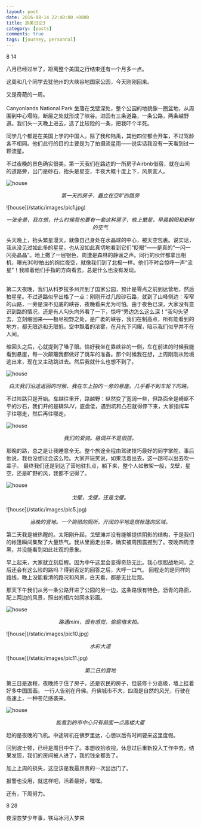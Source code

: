 ```yaml
---
layout: post
date: 2016-08-14 22:40:00 +0800
title: 旅美日记3
category: [posts]
comments: true
tags: [journey, personnal]
---
```


8 14

八月已经过半了，距离整个美国之行结束还有一个月多一点。

这周和几个同学去犹他州的大峡谷地国家公园，今天刚刚回来。

又是奇葩的一周。
<br/><br/>
Canyonlands National Park 坐落在戈壁深处，整个公园的地貌像一圈盆地，从周围到中心塌陷，断层之处就形成了峡谷。进园有三条道路，一条公路，两条越野道。我们头一天晚上进去，选了比较险的一条，把我吓个半死。

同学几个都是在美国上学的中国人。除了我和陆禹，其他四位都会开车，不过驾龄各不相同。他们此行的目的主要是为了拍摄流星雨——说实话我没有一天看到过一颗流星。

不过夜晚的景色确实很美。第一天我们在路边的一所房子Airbnb借宿，就在山间的道路旁，出门是砂石，抬头是星空，半夜大概十度上下，风景宜人。

![house](/static/images/pic2.jpg)
<p style="text-align: center;"><i>第一天的房子，矗立在空旷的路旁</i></p>
![house](/static/images/pic1.jpg)
<p style="text-align: center;"><i>一张全景，我在想，什么时候我也要有一套这种房子，晚上繁星，早晨朝阳和新鲜的空气</i></p>

头天晚上，抬头繁星漫天，就像自己身处在水晶球的中心，被天空包裹。说实话，我从没见过如此多的星星，也从没如此真切地看到它们“眨眼”——是真的“一闪一闪亮晶晶”。地上撒了一层银色，周遭是森林的静谧之声。同行的伙伴都拿出相机，曝光30秒拍出的绚烂夜空，就像我们到了北极一样。他们不时会惊呼一声“流星”！我顺着他们手指的方向看去，总是什么也没有发现。
<br/><br/>

第二天夜晚，我们从科罗拉多州开到了国家公园，预计是零点之前到达营地，然后拍星星。不过道路似乎出格了一点：刚刚开过几段砂石路，就到了山峰侧边：窄窄的山路，一旁是深不见底的峡谷，夜晚看来尤为可怕。由于夜色已深，大家没有意识到路的情况，还是有人勾头向外看了一下，惊呼“旁边怎么这么深！”我勾头望去，立刻缩回来——极尽视野之处，是广袤的峡谷，我们在制高点，所有能看到的地方，都无限远和无限低，空中飘着的浓雾，在月光下闪耀，暗示我们似乎并不在人间。

缩回头之后，心就提到了嗓子眼。恰好我坐在靠峡谷的一侧，车在前进的时候我能看到悬崖，每一次颠簸我都做好了跳车的准备。那个时候我在想，上周刚刚从险境逃出来，现在又主动跳进去。然后我就什么也想不到了。

![house](/static/images/pic3.jpg)
<p style="text-align: center;"><i>白天我们沿途返回的时候，我在车上拍的一旁的悬崖。几乎看不到车轮下的路。</i></p>

不过险路只是开始。车越往里开，路越野：纵然变了宽阔一些，但路面全是崎岖不平的沙石，我们开的是辆SUV，底盘低，遇到坑和凸石就得停下来，大家指挥车子往哪走，然后再往哪走。

![house](/static/images/pic6.jpg)
<p style="text-align: center;"><i>我们的爱骑。格调并不是很搭。</i></p>

那晚的路，总之是让我睡意全无。整个旅途全程由驾驶技巧最好的同学掌舵，事后他说，我也没想过会这么险。大家开玩笑说，如果活着出去，这一趟可以出去吹一辈子。
最终我们还是到达了营地驻扎点，躺下来，整个人如散架一般，戈壁，星空，还是旷野的风，我都不记得了。

![house](/static/images/pic4.jpg)
<p style="text-align: center;"><i>戈壁，戈壁，还是戈壁。</i></p>
![house](/static/images/pic5.jpg)
<p style="text-align: center;"><i>当晚的营地。一个简陋的厕所，开阔的平地是搭帐篷的区域。</i></p>

第二天我是被热醒的。太阳刚升起，戈壁滩并没有能够提供阴影的结构，于是我们的帐篷瞬间集聚了大量热气。我从里面走出来，确实被周围震撼到了。夜晚四周漆黑，并没能看到如此壮观的景象。

早上起来，大家就立刻启程。因为中午这里会变得奇热无比。我心惊胆战地问，之后还会有这么险的路吗？得到否定的回答之后，大呼一口气。
回程走的是同样的路线，晚上没能看清的路况和风景，白天看，都是无比壮观。

那天下午我们从另一条公路开进了公园的另一边，这条路很有特色，沥青的路面，配上两边的风景，照出的相片如同水彩画。

![house](/static/images/pic7.jpg)
<p style="text-align: center;"><i>路遇mini，很有感觉，偷偷借来拍。</i></p>
![house](/static/images/pic10.jpg)
<p style="text-align: center;"><i>水彩大道</i></p>
![house](/static/images/pic11.jpg)
<p style="text-align: center;"><i>第二日的营地</i></p>

第三日是返程，夜晚终于住了房子，还是农民的房子，但装修十分高级，墙上挂着好多中国国画。
一行人告别在丹佛。丹佛城市不大，四周是自然的风光，行驶在高速上，一种苍茫感袭来。

![house](/static/images/pic12.jpg)
<p style="text-align: center;"><i>能看到的市中心只有前面一点高楼大厦</i></p>

赶的是夜晚的飞机。中途转机在佛罗里达，心想以后有时间要来这里度假。

回到波士顿，已经是周日中午了。本想收拾收视，休息过后重新投入工作中去，结果发现，我们的房间被人进了，我的钱全都丢了。

加上上周的损失，这应该是我最昂贵的一次出远门了。

报警也没用，就这样吧，活着最好，嘿嘿。

还有，下周努力。

8 28

夜深忽梦少年事，铁马冰河入梦来